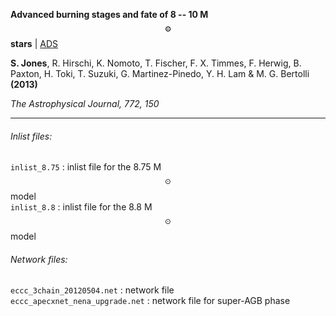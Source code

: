 __Advanced burning stages and fate of 8 -- 10 M$$_\odot$$ stars__
| [ADS](http://adsabs.harvard.edu/cgi-bin/bib_query?arXiv:1306.2030)

__S. Jones__, R. Hirschi, K. Nomoto, T. Fischer, F. X. Timmes, F. Herwig, B. Paxton, H. Toki, T. Suzuki, G. Martinez-Pinedo, Y. H. Lam & M. G. Bertolli __(2013)__  

_The Astrophysical Journal, 772, 150_

---

###### Inlist files:

`inlist_8.75` : inlist file for the 8.75 M$$_\odot$$ model  
`inlist_8.8` : inlist file for the 8.8 M$$_\odot$$ model  

###### Network files:

`eccc_3chain_20120504.net` : network file  
`eccc_apecxnet_nena_upgrade.net` : network file for super-AGB phase
